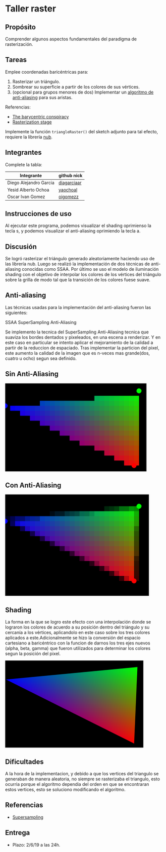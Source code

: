 # Taller raster

## Propósito

Comprender algunos aspectos fundamentales del paradigma de rasterización.

## Tareas

Emplee coordenadas baricéntricas para:

1. Rasterizar un triángulo.
2. Sombrear su superficie a partir de los colores de sus vértices.
3. (opcional para grupos menores de dos) Implementar un [algoritmo de anti-aliasing](https://www.scratchapixel.com/lessons/3d-basic-rendering/rasterization-practical-implementation/rasterization-practical-implementation) para sus aristas.

Referencias:

* [The barycentric conspiracy](https://fgiesen.wordpress.com/2013/02/06/the-barycentric-conspirac/)
* [Rasterization stage](https://www.scratchapixel.com/lessons/3d-basic-rendering/rasterization-practical-implementation/rasterization-stage)

Implemente la función ```triangleRaster()``` del sketch adjunto para tal efecto, requiere la librería [nub](https://github.com/nakednous/nub/releases).

## Integrantes

Complete la tabla:

|       Integrante      |                 github nick                   |
|-----------------------|-----------------------------------------------|
| Diego Alejandro Garcia| [diagarciaar](https://github.com/diagarciaar) |
| Yesid Alberto Ochoa   | [yaochoal](https://github.com/yaochoal)       |
| Oscar Ivan Gomez      | [oigomezz](https://github.com/oigomezz)       |

## Instrucciones de uso

Al ejecutar este programa, podemos visualizar el shading oprimienso la tecla s, y podemos visualizar el anti-aliasing oprimiendo la tecla a.


## Discusión

Se logró rasterizar el triángulo generado aleatoriamente haciendo uso de las librería nub. Luego se realizó la implementación de dos técnicas de anti-aliasing conocidas como SSAA. Por último se uso el modelo de iluminación shading con el objetivo de interpolar los colores de los vértices del triángulo sobre la grilla de modo tal que la transición de los colores fuese suave.

## Anti-aliasing

Las técnicas usadas para la implementación del anti-aliasing fueron las siguientes:

SSAA SuperSampling Anti-Aliasing

Se implemento la tecnica del SuperSampling Anti-Aliasing tecnica que suaviza los bordes dentados y pixeleados, en una escena a renderizar. Y en este caso en particular se intento aplicar el mejoramiento de la calidad a partir de la reduccion de espaciado.
Tras implementar la particion del pixel, este aumento la calidad de la imagen que es n-veces mas grande(dos, cuatro u ocho) segun sea definido. 

## Sin Anti-Aliasing
![Sin Anti-Aliasing](/Taller%203/images/NoAA.png)

## Con Anti-Aliasing
![Con Anti-Aliasing](/Taller%203/images/SSAA.png)

## Shading

La forma en la que se logro este efecto con una interpolación donde se lograron los colores de acuerdo a su posición dentro del triángulo y su cercanía a los vértices, aplicandolo en este caso sobre los tres colores aplicados a este.Adicionalmente se hizo la conversión del espacio cartesiano a baricéntrico con la funcion de darnos los tres ejes nuevos (alpha, beta, gamma) que fueron utilizados para determinar los colores segun la posición del pixel.

![](/Taller%203/images/Final.png)


## Dificultades 

A la hora de la implementacion, y debido a que los vertices del triangulo se generaban de manera aleatoria, no siempre se rasterizaba el triangulo, esto ocurria porque el algoritmo dependia del orden en que se encontraran estos vertices, esto se soluciono modificando el algoritmo.

## Referencias
* [Supersampling](https://en.wikipedia.org/wiki/Supersampling)

## Entrega

* Plazo: 2/6/19 a las 24h.
